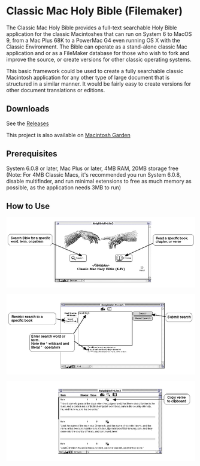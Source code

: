 # Classic Mac Holy Bible (Filemaker)

The Classic Mac Holy Bible provides a full-text searchable Holy Bible application for the classic Macintoshes that can run on System 6 to MacOS 9, from a Mac Plus 68K to a PowerMac G4 even running OS X with the Classic Environment.  The Bible can operate as a stand-alone classic Mac application and or as a FileMaker database for those who wish to fork and improve the source, or create versions for other classic operating systems.

This basic framework could be used to create a fully searchable classic Macintosh application for any other type of large document that is structured in a similar manner. It would be fairly easy to create versions for other document translations or editions.

## Downloads
See the [Releases](https://github.com/djtrustgod/Classic-Mac-Holy-Bible/releases)

This project is also available on [Macintosh Garden](https://macintoshgarden.org/apps/classic-mac-holy-bible-filemaker)

## Prerequisites

System 6.0.8 or later, Mac Plus or later, 4MB RAM, 20MB storage free
(Note: For 4MB Classic Macs, it's recommended you run System 6.0.8, disable multifinder, and run minimal extensions to free as much memory as possible, as the application needs 3MB to run)

## How to Use

![Home Screen Help](https://github.com/djtrustgod/Classic-Mac-Holy-Bible/blob/main/ClassicMac/Help/Screens/Help-Home.Final.png?raw=true)

![Search Screen Help](https://github.com/djtrustgod/Classic-Mac-Holy-Bible/blob/main/ClassicMac/Help/Screens/Help-Search.Final.png?raw=true)

![Reading Screen Help](https://github.com/djtrustgod/Classic-Mac-Holy-Bible/blob/main/ClassicMac/Help/Screens/Help-Read.Final.png?raw=true)
